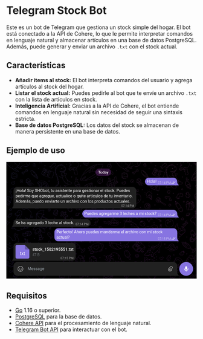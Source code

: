 # Telegram Stock Bot

Este es un bot de Telegram que gestiona un stock simple del hogar. El bot está conectado a la API de Cohere, lo que le permite interpretar comandos en lenguaje natural y almacenar artículos en una base de datos PostgreSQL. Además, puede generar y enviar un archivo `.txt` con el stock actual.

## Características

- **Añadir items al stock:** El bot interpreta comandos del usuario y agrega artículos al stock del hogar.
- **Listar el stock actual:** Puedes pedirle al bot que te envíe un archivo `.txt` con la lista de artículos en stock.
- **Inteligencia Artificial:** Gracias a la API de Cohere, el bot entiende comandos en lenguaje natural sin necesidad de seguir una sintaxis estricta.
- **Base de datos PostgreSQL:** Los datos del stock se almacenan de manera persistente en una base de datos.

## Ejemplo de uso

![Ejemplo del bot](src/assets/example.png)

## Requisitos

- [Go](https://golang.org/doc/install) 1.16 o superior.
- [PostgreSQL](https://www.postgresql.org/download/) para la base de datos.
- [Cohere API](https://docs.cohere.ai/docs) para el procesamiento de lenguaje natural.
- [Telegram Bot API](https://core.telegram.org/bots/api) para interactuar con el bot.

